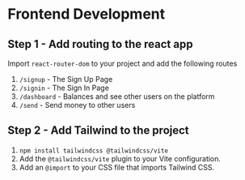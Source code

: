 # Frontend Development

## Step 1 - Add routing to the react app

Import `react-router-dom` to your project and add the following routes

1. `/signup` - The Sign Up Page
2. `/signin` - The Sign In Page
3. `/dashboard` - Balances and see other users on the platform
4. `/send` - Send money to other users

## Step 2 - Add Tailwind to the project

1. `npm install tailwindcss @tailwindcss/vite`
2. Add the `@tailwindcss/vite` plugin to your Vite configuration.
3. Add an `@import` to your CSS file that imports Tailwind CSS.
